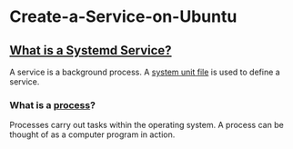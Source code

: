 # Create-a-Service-on-Ubuntu
## [What is a Systemd Service?](https://linuxhandbook.com/create-systemd-services/)
A service is a background process. A [system unit file](https://www.digitalocean.com/community/tutorials/understanding-systemd-units-and-unit-files) is used to define a service.
### What is a [process](https://tldp.org/LDP/tlk/kernel/processes.html)?
Processes carry out tasks within the operating system. A process can be thought of as a computer program in action. 
